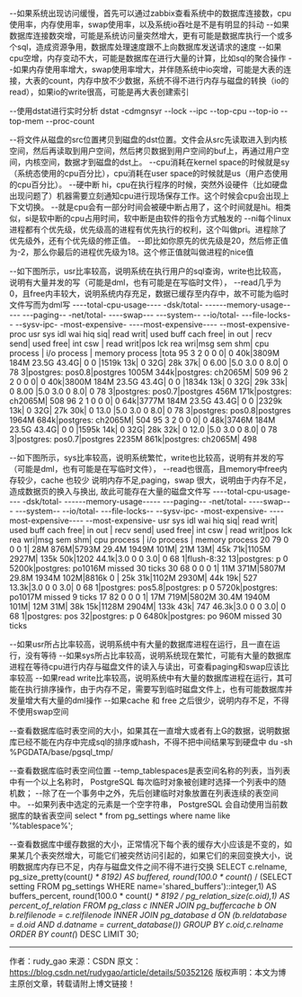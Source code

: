 
--如果系统出现访问缓慢，首先可以通过zabbix查看系统中的数据库连接数，cpu使用率，内存使用率，swap使用率，以及系统io吞吐是不是有明显的抖动
--如果数据库连接数突增，可能是系统访问量突然增大，更有可能是数据库执行一个或多个sql，造成资源争用，数据库处理速度跟不上向数据库发送请求的速度
--如果cpu空增，内存变动不大，可能是数据库在进行大量的计算，比如sql的聚合操作
--如果内存使用率增大，swap使用率增大，并伴随系统中io突增，可能是大表的连接，大表的count，内存中放不少数据，系统不得不进行内存与磁盘的转换（io的read），如果io的write很高，可能是再大表创建索引

--使用dstat进行实时分析
dstat -cdmgnsyr --lock --ipc --top-cpu --top-io --top-mem --proc-count


--将文件从磁盘的src位置拷贝到磁盘的dst位置。文件会从src先读取进入到内核空间，然后再读取到用户空间，然后拷贝数据到用户空间的buf上，再通过用户空间，内核空间，数据才到磁盘的dst上。
--cpu消耗在kernel space的时候就是sy（系统态使用的cpu百分比），cpu消耗在user space的时候就是us（用户态使用的cpu百分比）。
--硬中断 hi，cpu在执行程序的时候，突然外设硬件（比如硬盘出现问题了）机器需要立刻通知cpu进行现场保存工作。这个时候会cpu会出现上下文切换。
--就是cpu会有一部分时间会被硬中断占用了，这个时间就是hi。相类似，si是软中断的cpu占用时间，软中断是由软件的指令方式触发的
--ni每个linux进程都有个优先级，优先级高的进程有优先执行的权利，这个叫做pri。进程除了优先级外，还有个优先级的修正值。
--即比如你原先的优先级是20，然后修正值为-2，那么你最后的进程优先级为18。这个修正值就叫做进程的nice值


--如下图所示，usr比率较高，说明系统在执行用户的sql查询，write也比较高，说明有大量并发的写（可能是dml，也有可能是在写临时文件），
--read几乎为0，且free内丰较大，说明系统内存充足，数据已缓存至内存中，故不可能为临时文件写而为dml写
----total-cpu-usage---- -dsk/total- ------memory-usage----- ---paging-- -net/total- ----swap--- ---system-- --io/total- ---file-locks-- --sysv-ipc- -most-expensive- ----most-expensive---- --most-expensive- proc
usr sys idl wai hiq siq| read  writ| used  buff  cach  free|  in   out | recv  send| used  free| int   csw | read  writ|pos lck rea wri|msg sem shm|  cpu process   |     i/o process      |  memory process |tota
 95   3   2   0   0   0|   0    40k|3809M  184M 23.5G 43.4G|   0     0 |1519k   13k|   0    32G|  28k   37k|   0  6.00 |5.0 3.0   0 8.0|  0  78   3|postgres: pos0.8|postgres   1005M  344k|postgres: ch2065M| 509
 96   2   2   0   0   0|   0    40k|3800M  184M 23.5G 43.4G|   0     0 |1834k   13k|   0    32G|  29k   33k|   0  8.00 |5.0 3.0   0 8.0|  0  78   3|postgres: pos0.7|postgres    456M  171k|postgres: ch2065M| 508
 96   2   1   0   0   0|   0    64k|3777M  184M 23.5G 43.4G|   0     0 |2329k   13k|   0    32G|  27k   30k|   0  13.0 |5.0 3.0   0 8.0|  0  78   3|postgres: pos0.8|postgres   1964M  684k|postgres: ch2065M| 504
 95   3   2   0   0   0|   0    48k|3746M  184M 23.5G 43.4G|   0     0 |1595k   14k|   0    32G|  28k   32k|   0  12.0 |5.0 3.0   0 8.0|  0  78   3|postgres: pos0.7|postgres   2235M  861k|postgres: ch2065M| 498

--如下图所示，sys比率较高，说明系统繁忙，write也比较高，说明有并发的写（可能是dml，也有可能是在写临时文件），
--read也很高，且memory中free内存较少，cache 也较少 说明内存不足,paging，swap 很大，说明由于内存不足，造成数据页的换入与换出, 故此可能存在大量的磁盘文件写
----total-cpu-usage---- -dsk/total- ------memory-usage----- ---paging-- -net/total- ----swap--- ---system-- --io/total- ---file-locks-- --sysv-ipc- -most-expensive- ----most-expensive---- --most-expensive-
usr sys idl wai hiq siq| read  writ| used  buff  cach  free|  in   out | recv  send| used  free| int   csw | read  writ|pos lck rea wri|msg sem shm|  cpu process   |     i/o process      |  memory process
 20  79   0   0   0   1|  28M  876M|5793M 29.4M 1949M  101M|  21M   13M|  45k   71k|1105M 2927M| 135k   50k|1202  44.1k|3.0   0   0 3.0|  0  68   1|flush-8:32    13|postgres: p   0  5200k|postgres: po1016M missed 30 ticks
 30  68   0   0   0   1|  11M  371M|5807M 29.8M 1934M  102M|8816k    0 |  25k   31k|1102M 2930M|  44k   19k| 527  13.3k|3.0   0   0 3.0|  0  68   1|postgres: pos5.8|postgres: p   0  5720k|postgres: po1017M missed 9 ticks
 17  82   0   0   0   1|  17M  719M|5802M 30.4M 1940M  101M|  12M   31M|  38k   15k|1128M 2904M| 133k   43k| 747  46.3k|3.0   0   0 3.0|  0  68   1|postgres: pos 32|postgres: p   0  6480k|postgres: po 960M missed 30 ticks


--如果usr所占比率较高，说明系统中有大量的数据库进程在运行，且一直在运行，没有等待
--如果sys所占比率较高，说明系统现在繁忙，可能有大量的数据库进程在等待cpu进行内存与磁盘文件的读入与读出，可查看paging和swap应该比率较高
--如果read write比率较高，说明系统中有大量的数据库进程在运行，其可能在执行排序操作，由于内存不足，需要写到临时磁盘文件上，也有可能数据库并发量增大有大量的dml操作
--如果cache 和 free 之后很少，说明内存不足，不得不使用swap空间



--查看数据库临时表空间的大小，如果其在一直增大或者有上G的数据，说明数据库已经不能在内存中完成sql的排序或hash，不得不把中间结果写到硬盘中
 du -sh %PGDATA/base/pgsql_tmp/

 --查看数据库临时表空间位置
--temp_tablespaces是表空间名称的列表，当列表中有一个以上名称时， PostgreSQL 每次临时对象被创建时选择一个列表中的随机数；
--除了在一个事务中之外，先后创建临时对象放置在列表连续的表空间中。
--如果列表中选定的元素是一个空字符串， PostgreSQL 会自动使用当前数据库的缺省表空间
 select * from pg_settings where name like '%tablespace%';

--查看数据库中缓存数据的大小，正常情况下每个表的缓存大小应该是不变的，如果某几个表突然增大，可能它们被突然访问引起的，如果它们的来回变换大小，说明数据库内存已不足，内存与磁盘文件之间不得不进行交换
SELECT c.relname,
         pg_size_pretty(count(*) * 8192) AS buffered,
         round(100.0 * count(*) /
    (SELECT setting
    FROM pg_settings
    WHERE name='shared_buffers')::integer,1) AS buffers_percent, round(100.0 * count(*) * 8192 / pg_relation_size(c.oid),1) AS percent_of_relation
FROM pg_class c
INNER JOIN pg_buffercache b
    ON b.relfilenode = c.relfilenode
INNER JOIN pg_database d
    ON (b.reldatabase = d.oid
        AND d.datname = current_database())
GROUP BY  c.oid,c.relname
ORDER BY  count(*)  DESC LIMIT 30;

---------------------
作者：rudy_gao
来源：CSDN
原文：https://blog.csdn.net/rudygao/article/details/50352126
版权声明：本文为博主原创文章，转载请附上博文链接！
